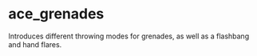 ace_grenades
============

Introduces different throwing modes for grenades, as well as a flashbang and hand flares.
